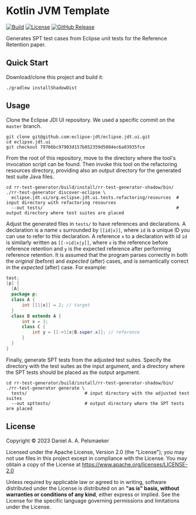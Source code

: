 # Kotlin JVM Template
[![Build](https://github.com/Virtlink/refret-eclipse-testcase-generator/actions/workflows/build.yml/badge.svg)](https://github.com/Virtlink/refret-eclipse-testcase-generator/actions)
[![License](https://img.shields.io/github/license/Virtlink/refret-eclipse-testcase-generator)](https://github.com/Virtlink/refret-eclipse-testcase-generator/blob/main/LICENSE)
[![GitHub Release](https://img.shields.io/github/v/release/Virtlink/myapp)](https://github.com/Virtlink/myapp/releases)

Generates SPT test cases from Eclipse unit tests for the Reference Retention paper.

## Quick Start
Download/clone this project and build it:

```shell
./gradlew installShadowDist
```


## Usage
Clone the Eclipse JDI UI repository. We used a specific commit on the `master` branch.

```shell
git clone git@github.com:eclipse-jdt/eclipse.jdt.ui.git
cd eclipse.jdt.ui
git checkout 79766bc97903d157b852359d5084ec6a03935fce
```

From the root of this repository, move to the directory where the tool's invocation script can be found.  Then invoke this tool on the refactoring resources directory, providing also an output directory for the generated test suite Java files.

```shell
cd rr-test-generator/build/install/rr-test-generator-shadow/bin/
./rr-test-generator discover-eclipse \
  eclipse.jdt.ui/org.eclipse.jdt.ui.tests.refactoring/resources  # input directory with refactoring resources
  --out tests/                                                   # output directory where test suites are placed
```

Adjust the generated files in `tests/` to have references and declarations. A declaration is a name `x` surrounded by `[[id|x]]`, where `id` is a unique ID you can use to refer to this declaration.  A reference `x` to a declaration with id `id` is similarly written as `[[->id|x|y]]`, where `x` is the reference before reference retention and `y` is the expected reference after performing reference retention.  It is assumed that the program parses correctly in both the _original_ (before) and _expected_ (after) cases, and is semantically correct in the _expected_ (after) case.  For example:

```java
test;
[p] {
  [A]
  package p;
  class A {
      int [[1|x]] = 2; // target
  }
  class B extends A {
      int x = 3;
      class C {
          int y = [[->1|x|B.super.x]]; // reference
      }
  }
}
```

Finally, generate SPT tests from the adjusted test suites.  Specify the directory with the test suites as the input argument, and a directory where the SPT tests should be placed as the output argument.

```shell
cd rr-test-generator/build/install/rr-test-generator-shadow/bin/
./rr-test-generator generate \
  tests/                      # input directory with the adjusted test suites
  --out spttests/             # output directory where the SPT tests are placed
```


## License
Copyright © 2023 Daniel A. A. Pelsmaeker

Licensed under the Apache License, Version 2.0 (the "License"); you may not use files in this project except in compliance with the License. You may obtain a copy of the License at <https://www.apache.org/licenses/LICENSE-2.0>

Unless required by applicable law or agreed to in writing, software distributed under the License is distributed on an **"as is" basis, without warranties or conditions of any kind**, either express or implied. See the License for the specific language governing permissions and limitations under the License.
